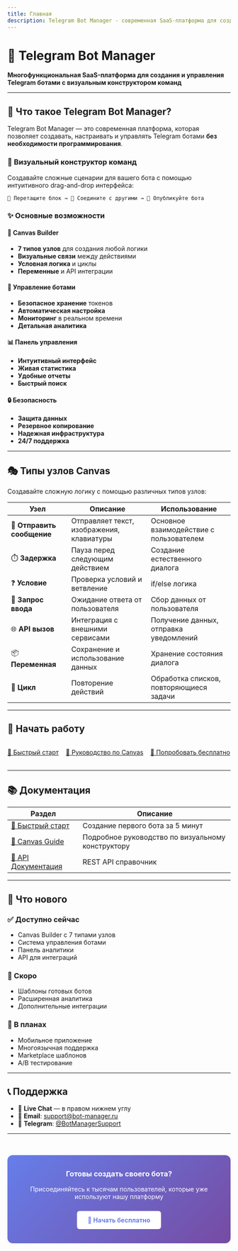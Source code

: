 ```yaml
---
title: Главная
description: Telegram Bot Manager - современная SaaS-платформа для создания и управления Telegram ботами
---
```


# 🤖 Telegram Bot Manager


**Многофункциональная SaaS-платформа для создания и управления Telegram ботами с визуальным конструктором команд**

---

## 🎯 Что такое Telegram Bot Manager?

Telegram Bot Manager — это современная платформа, которая позволяет создавать, настраивать и управлять Telegram ботами **без необходимости программирования**. 

### 🎨 Визуальный конструктор команд

Создавайте сложные сценарии для вашего бота с помощью интуитивного drag-and-drop интерфейса:

```
🎯 Перетащите блок → 🔗 Соедините с другими → 🚀 Опубликуйте бота
```

### ✨ Основные возможности

<div class="feature-grid">

<div class="feature-card">
<h4>🎨 Canvas Builder</h4>
<ul>
<li><strong>7 типов узлов</strong> для создания любой логики</li>
<li><strong>Визуальные связи</strong> между действиями</li>
<li><strong>Условная логика</strong> и циклы</li>
<li><strong>Переменные</strong> и API интеграции</li>
</ul>
</div>

<div class="feature-card">
<h4>🤖 Управление ботами</h4>
<ul>
<li><strong>Безопасное хранение</strong> токенов</li>
<li><strong>Автоматическая настройка</strong></li>
<li><strong>Мониторинг</strong> в реальном времени</li>
<li><strong>Детальная аналитика</strong></li>
</ul>
</div>

<div class="feature-card">
<h4>📊 Панель управления</h4>
<ul>
<li><strong>Интуитивный интерфейс</strong></li>
<li><strong>Живая статистика</strong></li>
<li><strong>Удобные отчеты</strong></li>
<li><strong>Быстрый поиск</strong></li>
</ul>
</div>

<div class="feature-card">
<h4>🔒 Безопасность</h4>
<ul>
<li><strong>Защита данных</strong></li>
<li><strong>Резервное копирование</strong></li>
<li><strong>Надежная инфраструктура</strong></li>
<li><strong>24/7 поддержка</strong></li>
</ul>
</div>

</div>

---

## 🎭 Типы узлов Canvas

Создавайте сложную логику с помощью различных типов узлов:

| Узел | Описание | Использование |
|------|----------|---------------|
| 💬 **Отправить сообщение** | Отправляет текст, изображения, клавиатуры | Основное взаимодействие с пользователем |
| ⏱️ **Задержка** | Пауза перед следующим действием | Создание естественного диалога |
| ❓ **Условие** | Проверка условий и ветвление | if/else логика |
| 📝 **Запрос ввода** | Ожидание ответа от пользователя | Сбор данных от пользователя |
| 🌐 **API вызов** | Интеграция с внешними сервисами | Получение данных, отправка уведомлений |
| 📦 **Переменная** | Сохранение и использование данных | Хранение состояния диалога |
| 🔄 **Цикл** | Повторение действий | Обработка списков, повторяющиеся задачи |

---

## 🚀 Начать работу

<div style="display: flex; gap: 1rem; margin: 2rem 0; flex-wrap: wrap;">
  <a href="/quick-start/" class="btn btn-primary">
    📖 Быстрый старт
  </a>
  <a href="/canvas-guide/" class="btn btn-secondary">
    🎨 Руководство по Canvas
  </a>
  <a href="https://bot-manager.ru/register" class="btn btn-purple">
    🚀 Попробовать бесплатно
  </a>
</div>

---

## 📚 Документация

| Раздел | Описание |
|--------|----------|
| [📖 Быстрый старт](/quick-start/) | Создание первого бота за 5 минут |
| [🎨 Canvas Guide](/canvas-guide/) | Подробное руководство по визуальному конструктору |
| [🔌 API Документация](/api/) | REST API справочник |

---

## 🎯 Что нового

### ✅ Доступно сейчас
- Canvas Builder с 7 типами узлов  
- Система управления ботами
- Панель аналитики
- API для интеграций

### 🔄 Скоро
- Шаблоны готовых ботов
- Расширенная аналитика
- Дополнительные интеграции

### 🎯 В планах
- Мобильное приложение
- Многоязычная поддержка
- Marketplace шаблонов
- A/B тестирование

---

## 📞 Поддержка

- 💬 **Live Chat** — в правом нижнем углу
- 📧 **Email**: support@bot-manager.ru
- 📱 **Telegram**: [@BotManagerSupport](https://t.me/BotManagerSupport)

---

<div style="text-align: center; margin: 3rem 0; padding: 2rem; background: linear-gradient(135deg, #667eea 0%, #764ba2 100%); border-radius: 12px; color: white;">
  <h3 style="margin: 0 0 1rem 0;">Готовы создать своего бота?</h3>
  <p style="margin: 0 0 1.5rem 0;">Присоединяйтесь к тысячам пользователей, которые уже используют нашу платформу</p>
  <a href="https://bot-manager.ru/register" style="display: inline-block; padding: 12px 24px; background: white; color: #667eea; text-decoration: none; border-radius: 6px; font-weight: bold;">
    🚀 Начать бесплатно
  </a>
</div>
